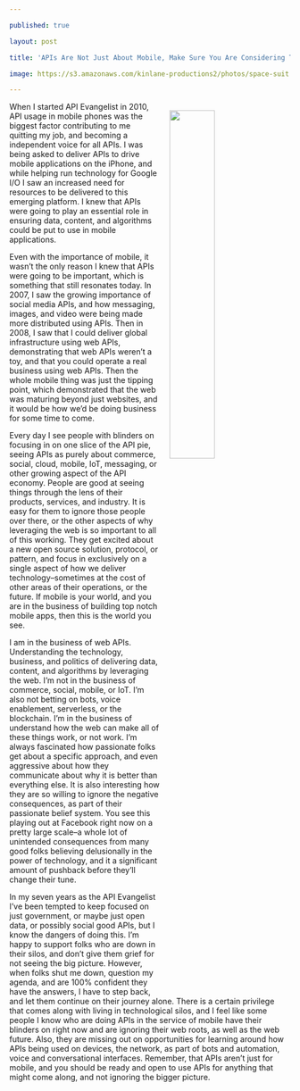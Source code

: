 ---
published: true
layout: post
title: 'APIs Are Not Just About Mobile, Make Sure You Are Considering The Bigger Picture'
image: https://s3.amazonaws.com/kinlane-productions2/photos/space-suit.jpg
---

<p><img src="https://s3.amazonaws.com/kinlane-productions2/photos/space-suit.jpg" align="right" width="40%" style="padding: 15px;" />
<p>When I started API Evangelist in 2010, API usage in mobile phones was the biggest factor contributing to me quitting my job, and becoming a independent voice for all APIs. I was being asked to deliver APIs to drive mobile applications on the iPhone, and while helping run technology for Google I/O I saw an increased need for resources to be delivered to this emerging platform. I knew that APIs were going to play an essential role in ensuring data, content, and algorithms could be put to use in mobile applications.

<p>Even with the importance of mobile, it wasn’t the only reason I knew that APIs were going to be important, which is something that still resonates today. In 2007, I saw the growing importance of social media APIs, and how messaging, images, and video were being made more distributed using APIs. Then in 2008, I saw that I could deliver global infrastructure using web APIs, demonstrating that web APIs weren’t a toy, and that you could operate a real business using web APIs. Then the whole mobile thing was just the tipping point, which demonstrated that the web was maturing beyond just websites, and it would be how we’d be doing business for some time to come.

<p>Every day I see people with blinders on focusing in on one slice of the API pie, seeing APIs as purely about commerce, social, cloud, mobile, IoT, messaging, or other growing aspect of the API economy. People are good at seeing things through the lens of their products, services, and industry. It is easy for them to ignore those people over there, or the other aspects of why leveraging the web is so important to all of this working. They get excited about a new open source solution, protocol, or pattern, and focus in exclusively on a single aspect of how we deliver technology–sometimes at the cost of other areas of their operations, or the future. If mobile is your world, and you are in the business of building top notch mobile apps, then this is the world you see.

<p>I am in the business of web APIs. Understanding the technology, business, and politics of delivering data, content, and algorithms by leveraging the web. I’m not in the business of commerce, social, mobile, or IoT. I’m also not betting on bots, voice enablement, serverless, or the blockchain. I’m in the business of understand how the web can make all of these things work, or not work. I’m always fascinated how passionate folks get about a specific approach, and even aggressive about how they communicate about why it is better than everything else. It is also interesting how they are so willing to ignore the negative consequences, as part of their passionate belief system. You see this playing out at Facebook right now on a pretty large scale–a whole lot of unintended consequences from many good folks believing delusionally in the power of technology, and it a significant amount of pushback before they’ll change their tune.

<p>In my seven years as the API Evangelist I’ve been tempted to keep focused on just government, or maybe just open data, or possibly social good APIs, but I know the dangers of doing this. I’m happy to support folks who are down in their silos, and don’t give them grief for not seeing the big picture. However, when folks shut me down, question my agenda, and are 100% confident they have the answers, I have to step back, and let them continue on their journey alone. There is a certain privilege that comes along with living in technological silos, and I feel like some people I know who are doing APIs in the service of mobile have their blinders on right now and are ignoring their web roots, as well as the web future. Also, they are missing out on opportunities for learning around how APIs being used on devices, the network, as part of bots and automation, voice and conversational interfaces. Remember, that APIs aren’t just for mobile, and you should be ready and open to use APIs for anything that might come along, and not ignoring the bigger picture.


